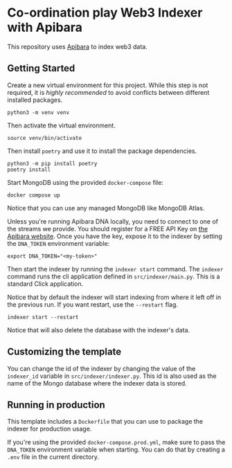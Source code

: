 # Co-ordination play Web3 Indexer with Apibara

This repository uses [Apibara](https://github.com/apibara/apibara) to index
web3 data.


## Getting Started

Create a new virtual environment for this project. While this step is not
required, it is _highly recommended_ to avoid conflicts between different
installed packages.

    python3 -m venv venv

Then activate the virtual environment.

    source venv/bin/activate

Then install `poetry` and use it to install the package dependencies.

    python3 -m pip install poetry
    poetry install

Start MongoDB using the provided `docker-compose` file:

    docker compose up

Notice that you can use any managed MongoDB like MongoDB Atlas.

Unless you're running Apibara DNA locally, you need to connect to one of the
streams we provide.
You should register for a FREE API Key on [the Apibara
website](https://www.apibara.com/).
Once you have the key, expose it to the indexer by setting the `DNA_TOKEN`
environment variable:

    export DNA_TOKEN="<my-token>"

Then start the indexer by running the `indexer start` command. The `indexer`
command runs the cli application defined in `src/indexer/main.py`. This is a
standard Click application.

Notice that by default the indexer will start indexing from where it left off in the previous run. If you want restart, use the `--restart` flag.

    indexer start --restart

Notice that will also delete the database with the indexer's data.


## Customizing the template

You can change the id of the indexer by changing the value of the `indexer_id`
variable in `src/indexer/indexer.py`. This id is also used as the name of the
Mongo database where the indexer data is stored.


## Running in production

This template includes a `Dockerfile` that you can use to package the indexer
for production usage.

If you're using the provided `docker-compose.prod.yml`, make sure to pass the
`DNA_TOKEN` environment variable when starting.
You can do that by creating a `.env` file in the current directory.
